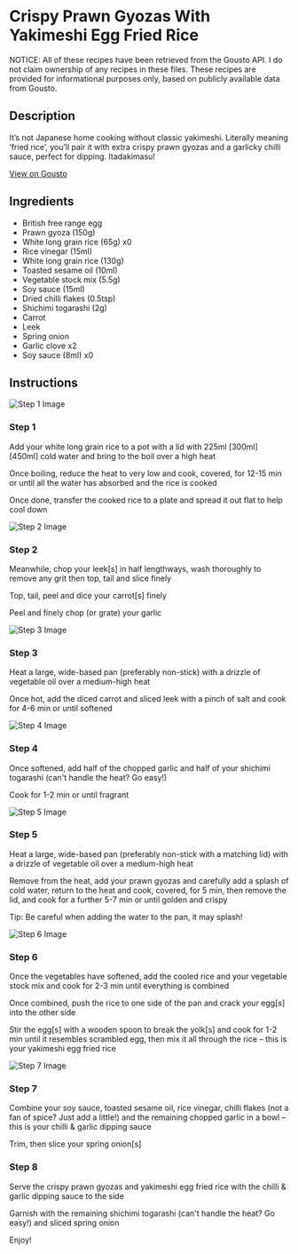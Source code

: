 # Crispy Prawn Gyozas With Yakimeshi Egg Fried Rice

NOTICE: All of these recipes have been retrieved from the Gousto API. I do not claim ownership of any recipes in these files. These recipes are provided for informational purposes only, based on publicly available data from Gousto.

## Description

It’s not Japanese home cooking without classic yakimeshi. Literally meaning ‘fried rice’, you’ll pair it with extra crispy prawn gyozas and a garlicky chilli sauce, perfect for dipping. Itadakimasu!

[View on Gousto](https://www.gousto.co.uk/recipes/cookbook/crispy-prawn-gyozas-with-yakimeshi-egg-fried-rice)

## Ingredients

- British free range egg
- Prawn gyoza (150g)
- White long grain rice (65g) x0
- Rice vinegar (15ml)
- White long grain rice (130g)
- Toasted sesame oil (10ml)
- Vegetable stock mix (5.5g)
- Soy sauce (15ml)
- Dried chilli flakes (0.5tsp)
- Shichimi togarashi (2g)
- Carrot
- Leek
- Spring onion
- Garlic clove x2
- Soy sauce (8ml) x0

## Instructions

![Step 1 Image](https://production-media.gousto.co.uk/cms/recipe-step-image/step-1-1708419827475-x200.jpg)

### Step 1

Add your white long grain rice to a pot with a lid with 225ml<span class="text-purple"> [300ml] </span><span class="text-danger">[450ml]</span> cold water and bring to the boil over a high heat

Once boiling, reduce the heat to very low and cook, covered, for 12-15 min or until all the water has absorbed and the rice is cooked

Once done, transfer the cooked rice to a plate and spread it out flat to help cool down

![Step 2 Image](https://production-media.gousto.co.uk/cms/recipe-step-image/step-2-1708419835259-x200.jpg)

### Step 2

Meanwhile, chop your leek[s] in half lengthways, wash thoroughly to remove any grit then top, tail and slice finely

Top, tail, peel and dice your carrot[s] finely

Peel and finely chop (or grate) your garlic

![Step 3 Image](https://production-media.gousto.co.uk/cms/recipe-step-image/Step-3-1708419844601-x200.jpg)

### Step 3

Heat a large, wide-based pan (preferably non-stick) with a drizzle of vegetable oil over a medium-high heat

Once hot, add the diced carrot and sliced leek with a pinch of salt and cook for 4-6 min or until softened

![Step 4 Image](https://production-media.gousto.co.uk/cms/recipe-step-image/Step-4-1708419853988-x200.jpg)

### Step 4

Once softened, add half of the chopped garlic and half of your shichimi togarashi (can't handle the heat? Go easy!)

Cook for 1-2 min or until fragrant

![Step 5 Image](https://production-media.gousto.co.uk/cms/recipe-step-image/Step-5-1708419872562-x200.jpg)

### Step 5

Heat a large, wide-based pan (preferably non-stick with a matching lid) with a drizzle of vegetable oil over a medium-high heat

Remove from the heat, add your prawn gyozas and carefully add a splash of cold water, return to the heat and cook, covered, for 5 min, then remove the lid, and cook for a further 5-7 min or until golden and crispy

Tip: Be careful when adding the water to the pan, it may splash!

![Step 6 Image](https://production-media.gousto.co.uk/cms/recipe-step-image/Step-6-1708419910465-x200.jpg)

### Step 6

Once the vegetables have softened, add the cooled rice and your vegetable stock mix and cook for 2-3 min until everything is combined

Once combined, push the rice to one side of the pan and crack your egg[s] into the other side

Stir the egg[s] with a wooden spoon to break the yolk[s] and cook for 1-2 min until it resembles scrambled egg, then mix it all through the rice – this is your yakimeshi egg fried rice

![Step 7 Image](https://production-media.gousto.co.uk/cms/recipe-step-image/Step-7-1708419921324-x200.jpg)

### Step 7

Combine your soy sauce, toasted sesame oil, rice vinegar, chilli flakes (not a fan of spice? Just add a little!) and the remaining chopped garlic in a bowl – this is your chilli & garlic dipping sauce

Trim, then slice your spring onion[s]

### Step 8

Serve the crispy prawn gyozas and yakimeshi egg fried rice with the chilli & garlic dipping sauce to the side

Garnish with the remaining shichimi togarashi (can't handle the heat? Go easy!) and sliced spring onion

Enjoy!

